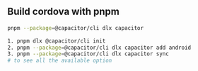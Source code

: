 ## Build cordova with pnpm

```bash
pnpm --package=@capacitor/cli dlx capacitor

1. pnpm dlx @capacitor/cli init
2. pnpm --package=@capacitor/cli dlx capacitor add android
3. pnpm --package=@capacitor/cli dlx capacitor sync 
# to see all the available option
```

